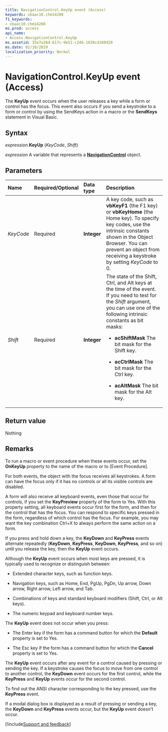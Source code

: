 ```yaml
---
title: NavigationControl.KeyUp event (Access)
keywords: vbaac10.chm14208
f1_keywords:
- vbaac10.chm14208
ms.prod: access
api_name:
- Access.NavigationControl.KeyUp
ms.assetid: 35e7a26d-617c-9e51-c246-1830cd180420
ms.date: 02/10/2019
localization_priority: Normal
---
```



# NavigationControl.KeyUp event (Access)

The **KeyUp** event occurs when the user releases a key while a form or control has the focus. This event also occurs if you send a keystroke to a form or control by using the SendKeys action in a macro or the **SendKeys** statement in Visual Basic.


## Syntax

_expression_.**KeyUp** (_KeyCode_, _Shift_)

_expression_ A variable that represents a **[NavigationControl](Access.NavigationControl.md)** object.


## Parameters

|Name|Required/Optional|Data type|Description|
|:-----|:-----|:-----|:-----|
| _KeyCode_|Required|**Integer**|A key code, such as **vbKeyF1** (the F1 key) or **vbKeyHome** (the Home key). To specify key codes, use the intrinsic constants shown in the Object Browser. You can prevent an object from receiving a keystroke by setting _KeyCode_ to 0.|
| _Shift_|Required|**Integer**|The state of the Shift, Ctrl, and Alt keys at the time of the event. If you need to test for the _Shift_ argument, you can use one of the following intrinsic constants as bit masks:<ul><li><p><b>acShiftMask</b>  The bit mask for the Shift key.</p></li><li><p><b>acCtrlMask</b>  The bit mask for the Ctrl key.</p></li><li><p><b>acAltMask</b>  The bit mask for the Alt key.</p></li></ul> |

## Return value

Nothing

## Remarks

To run a macro or event procedure when these events occur, set the **OnKeyUp** property to the name of the macro or to [Event Procedure].

For both events, the object with the focus receives all keystrokes. A form can have the focus only if it has no controls or all its visible controls are disabled.

A form will also receive all keyboard events, even those that occur for controls, if you set the **KeyPreview** property of the form to Yes. With this property setting, all keyboard events occur first for the form, and then for the control that has the focus. You can respond to specific keys pressed in the form, regardless of which control has the focus. For example, you may want the key combination Ctrl+X to always perform the same action on a form.

If you press and hold down a key, the **KeyDown** and **KeyPress** events alternate repeatedly (**KeyDown**, **KeyPress**, **KeyDown**, **KeyPress**, and so on) until you release the key, then the **KeyUp** event occurs.

Although the **KeyUp** event occurs when most keys are pressed, it is typically used to recognize or distinguish between:

- Extended character keys, such as function keys.
    
- Navigation keys, such as Home, End, PgUp, PgDn, Up arrow, Down arrow, Right arrow, Left arrow, and Tab. 

- Combinations of keys and standard keyboard modifiers (Shift, Ctrl, or Alt keys).
    
- The numeric keypad and keyboard number keys.
    
The **KeyUp** event does not occur when you press:

- The Enter key if the form has a command button for which the **Default** property is set to Yes.
    
- The Esc key if the form has a command button for which the **Cancel** property is set to Yes.
    
The **KeyUp** event occurs after any event for a control caused by pressing or sending the key. If a keystroke causes the focus to move from one control to another control, the **KeyDown** event occurs for the first control, while the **KeyPress** and **KeyUp** events occur for the second control.

To find out the ANSI character corresponding to the key pressed, use the **KeyPress** event.

If a modal dialog box is displayed as a result of pressing or sending a key, the **KeyDown** and **KeyPress** events occur, but the **KeyUp** event doesn't occur.



[!include[Support and feedback](~/includes/feedback-boilerplate.md)]